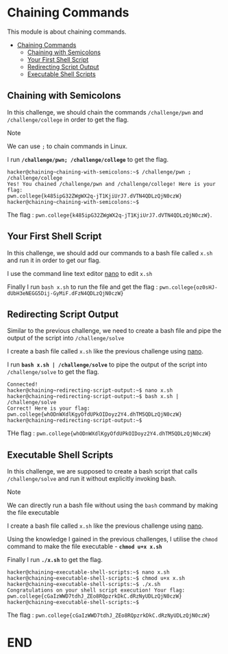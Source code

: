 # Chaining Commands

This module is about chaining commands.


- [Chaining Commands](#chaining-commands)
  - [Chaining with Semicolons](#chaining-with-semicolons)
  - [Your First Shell Script](#your-first-shell-script)
  - [Redirecting Script Output](#redirecting-script-output)
  - [Executable Shell Scripts](#executable-shell-scripts)



## Chaining with Semicolons

In this challenge, we should chain the commands `/challenge/pwn` and `/challenge/college` in order to get the flag.

> [!NOTE]
> We can use `;` to chain commands in Linux.

I run **`/challenge/pwn; /challenge/college`** to get the flag.

```
hacker@chaining~chaining-with-semicolons:~$ /challenge/pwn ; /challenge/college
Yes! You chained /challenge/pwn and /challenge/college! Here is your flag:
pwn.college{k485ipG32ZWgWX2q-jT1KjiUrJ7.dVTN4QDLzQjN0czW}
hacker@chaining~chaining-with-semicolons:~$
```
The flag : `pwn.college{k485ipG32ZWgWX2q-jT1KjiUrJ7.dVTN4QDLzQjN0czW}`.


## Your First Shell Script

In this challenge, we should add our commands to a bash file called `x.sh` and run it in order to get our flag.

I use the command line text editor [nano](https://www.nano-editor.org/) to edit `x.sh` 


Finally I run `bash x.sh` to run the file and get the flag : 
`pwn.college{oz0sHJ-dUbH3eNEGG5Dij-GyMiF.dFzN4QDLzQjN0czW}`


## Redirecting Script Output

Similar to the previous challenge, we need to create a bash file and pipe the output of the script into `/challenge/solve`

I create a bash file called `x.sh` like the previous challenge using [nano](https://www.nano-editor.org/).

I run **`bash x.sh | /challenge/solve`** to pipe the output of the script into `/challenge/solve` to get the flag.

```
Connected!
hacker@chaining~redirecting-script-output:~$ nano x.sh
hacker@chaining~redirecting-script-output:~$ bash x.sh | /challenge/solve
Correct! Here is your flag:
pwn.college{whODnWXdlKgyOfdUPkOIDoyz2Y4.dhTM5QDLzQjN0czW}
hacker@chaining~redirecting-script-output:~$
```

THe flag : `pwn.college{whODnWXdlKgyOfdUPkOIDoyz2Y4.dhTM5QDLzQjN0czW}`


## Executable Shell Scripts

In this challenge, we are supposed to create a bash script that calls `/challenge/solve` and run it without explicitly invoking bash.

> [!NOTE]
> We can directly run a bash file without using the `bash` command by making the file executable

I create a bash file called `x.sh` like the previous challenge using [nano](https://www.nano-editor.org/).

Using the knowledge I gained in the previous challenges, I utilise the `chmod` command to make the file executable - **`chmod u+x x.sh`**

Finally I run **`./x.sh`** to get the flag.

```
hacker@chaining~executable-shell-scripts:~$ nano x.sh
hacker@chaining~executable-shell-scripts:~$ chmod u+x x.sh
hacker@chaining~executable-shell-scripts:~$ ./x.sh
Congratulations on your shell script execution! Your flag:
pwn.college{cGaIzWWD7tdhJ_ZEo8RQpzrkDkC.dRzNyUDLzQjN0czW}
hacker@chaining~executable-shell-scripts:~$
```

The flag : `pwn.college{cGaIzWWD7tdhJ_ZEo8RQpzrkDkC.dRzNyUDLzQjN0czW}`

# END